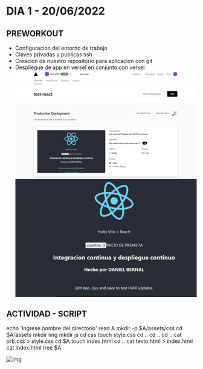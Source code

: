 #   DIA 1 - 20/06/2022

## PREWORKOUT
-   Configuracion del entorno de trabajo
-   Claves privadas y publicas ssh
-   Creacion de nuestro repositorio para aplicacion con git
-   Despliegue de app en versel en conjunto con versel
    ![img](/assets/uno.PNG)
    ![img](/assets/dos.PNG)
    
## ACTIVIDAD - SCRIPT
echo 'Ingrese nombre del directorio'
read A
mkdir -p $A/assets/css
cd $A/assets
mkdir img
mkdir js
cd css
touch style.css
cd ..
cd ..
cd ..
cat prb.css > style.css
cd $A
touch index.html
cd ..
cat texto.html > index.html
cat index.html 
tree $A

 ![img](/assets/actividad-script.PNG)
